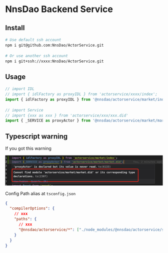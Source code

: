 # NnsDao Backend Service

## Install

```sh
# Use default ssh account
npm i git@github.com:NnsDao/ActorService.git

# Or use another ssh account
npm i git+ssh://xxxx:NnsDao/ActorService.git
```

## Usage

```js
// import IDL
// import { idlFactory as proxyIDL } from 'actorservice/xxxx/index';
import { idlFactory as proxyIDL } from '@nnsdao/actorservice/market/index';

// import Service
// import {xxx as xxx } from 'actorservice/xxx/xxx.did'
import { _SERVICE as proxyActor } from '@nnsdao/actorservice/market/market.did';
```

## Typescript warning

If you got this warning

![path warning](./static/path-alias.jpg)

Config Path alias at `tsconfig.json`

```json
{
  "compilerOptions": {
    // xxx
    "paths": {
      // xxx
      "@nnsdao/actorservice/*": ["./node_modules/@nnsdao/actorservice/src/*"]
    }
  }
}
```
